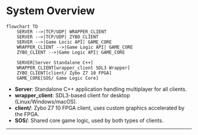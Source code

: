 # System Overview

```mermaid
flowchart TD
    SERVER -->|TCP/UDP| WRAPPER_CLIENT
    SERVER -->|TCP/UDP| ZYBO_CLIENT
    SERVER -->|Game Locic API| GAME_CORE
    WRAPPER_CLIENT -->|Game Logic API| GAME_CORE
    ZYBO_CLIENT -->|Game Logic API| GAME_CORE

    SERVER[Server Standalone C++]
    WRAPPER_CLIENT[wrapper_client SDL3 Wrapper]
    ZYBO_CLIENT[client/ Zybo Z7 10 FPGA]
    GAME_CORE[SOS/ Game Logic Core]
```

- **Server**: Standalone C++ application handling multiplayer for all clients.
- **wrapper_client**: SDL3-based client for desktop (Linux/Windows/macOS).
- **client/**: Zybo Z7 10 FPGA client, uses custom graphics accelerated by the FPGA.
- **SOS/**: Shared core game logic, used by both types of clients.


---
